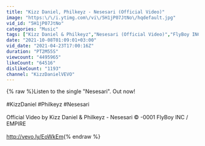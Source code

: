 ```yaml
---
title: "Kizz Daniel, Philkeyz - Nesesari (Official Video)"
image: "https:\/\/i.ytimg.com\/vi\/5H1jP07JtNo\/hqdefault.jpg"
vid_id: "5H1jP07JtNo"
categories: "Music"
tags: ["Kizz Daniel & Philkeyz","Nesesari (Official Video)","FlyBoy INC \/ EMPIRE"]
date: "2021-10-08T01:09:01+03:00"
vid_date: "2021-04-23T17:00:16Z"
duration: "PT2M55S"
viewcount: "4495965"
likeCount: "64516"
dislikeCount: "1193"
channel: "KizzDanielVEVO"
---
```

{% raw %}Listen to the single &quot;Nesesari&quot;. Out now!<br /><br />#KizzDaniel #Philkeyz #Nesesari<br /><br />Official Video by Kizz Daniel &amp; Philkeyz - Nesesari © -0001 FlyBoy INC / EMPIRE<br /><br /><a rel="nofollow" target="blank" href="http://vevo.ly/EoWkEm">http://vevo.ly/EoWkEm</a>{% endraw %}
